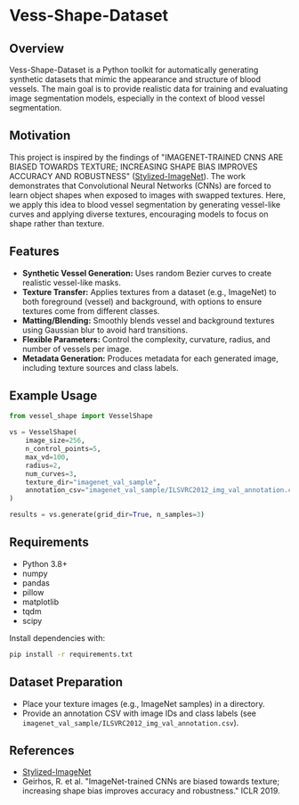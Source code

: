 # Vess-Shape-Dataset

## Overview

Vess-Shape-Dataset is a Python toolkit for automatically generating synthetic datasets that mimic the appearance and structure of blood vessels. The main goal is to provide realistic data for training and evaluating image segmentation models, especially in the context of blood vessel segmentation.

## Motivation

This project is inspired by the findings of "IMAGENET-TRAINED CNNS ARE BIASED TOWARDS TEXTURE; INCREASING SHAPE BIAS IMPROVES ACCURACY AND ROBUSTNESS" ([Stylized-ImageNet](https://github.com/rgeirhos/Stylized-ImageNet)). The work demonstrates that Convolutional Neural Networks (CNNs) are forced to learn object shapes when exposed to images with swapped textures. Here, we apply this idea to blood vessel segmentation by generating vessel-like curves and applying diverse textures, encouraging models to focus on shape rather than texture.

## Features

- **Synthetic Vessel Generation:** Uses random Bezier curves to create realistic vessel-like masks.
- **Texture Transfer:** Applies textures from a dataset (e.g., ImageNet) to both foreground (vessel) and background, with options to ensure textures come from different classes.
- **Matting/Blending:** Smoothly blends vessel and background textures using Gaussian blur to avoid hard transitions.
- **Flexible Parameters:** Control the complexity, curvature, radius, and number of vessels per image.
- **Metadata Generation:** Produces metadata for each generated image, including texture sources and class labels.

## Example Usage

```python
from vessel_shape import VesselShape

vs = VesselShape(
    image_size=256,
    n_control_points=5,
    max_vd=100,
    radius=2,
    num_curves=3,
    texture_dir="imagenet_val_sample",
    annotation_csv="imagenet_val_sample/ILSVRC2012_img_val_annotation.csv"
)

results = vs.generate(grid_dir=True, n_samples=3)
```

## Requirements

- Python 3.8+
- numpy
- pandas
- pillow
- matplotlib
- tqdm
- scipy

Install dependencies with:

```bash
pip install -r requirements.txt
```

## Dataset Preparation

- Place your texture images (e.g., ImageNet samples) in a directory.
- Provide an annotation CSV with image IDs and class labels (see `imagenet_val_sample/ILSVRC2012_img_val_annotation.csv`).

## References

- [Stylized-ImageNet](https://github.com/rgeirhos/Stylized-ImageNet)
- Geirhos, R. et al. "ImageNet-trained CNNs are biased towards texture; increasing shape bias improves accuracy and robustness." ICLR 2019.
